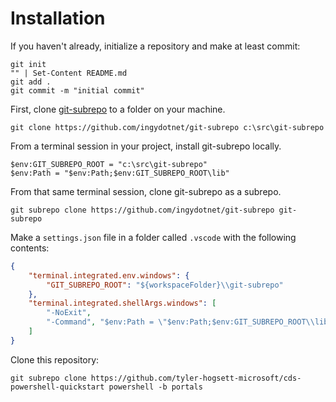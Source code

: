 # Installation

If you haven't already, initialize a repository and make at least commit:
```PS
git init
"" | Set-Content README.md
git add .
git commit -m "initial commit"
```

First, clone [git-subrepo](https://github.com/ingydotnet/git-subrepo) to a folder on your machine.
```PS
git clone https://github.com/ingydotnet/git-subrepo c:\src\git-subrepo
```

From a terminal session in your project, install git-subrepo locally.
```PS
$env:GIT_SUBREPO_ROOT = "c:\src\git-subrepo"
$env:Path = "$env:Path;$env:GIT_SUBREPO_ROOT\lib"
```

From that same terminal session, clone git-subrepo as a subrepo.
```PS
git subrepo clone https://github.com/ingydotnet/git-subrepo git-subrepo
```

Make a `settings.json` file in a folder called `.vscode` with the following contents:
```JSON
{
    "terminal.integrated.env.windows": {
        "GIT_SUBREPO_ROOT": "${workspaceFolder}\\git-subrepo"
    },
    "terminal.integrated.shellArgs.windows": [
        "-NoExit",
        "-Command", "$env:Path = \"$env:Path;$env:GIT_SUBREPO_ROOT\\lib\""
    ]
}
```

Clone this repository:
```PS
git subrepo clone https://github.com/tyler-hogsett-microsoft/cds-powershell-quickstart powershell -b portals
```